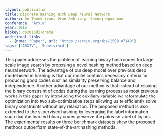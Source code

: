 ```yaml
---
layout: publication
title: Discrete Hashing With Deep Neural Network
authors: Do Thanh-toan, Doan Anh-zung, Cheung Ngai-man
conference: "Arxiv"
year: 2015
bibkey: do2015discrete
additional_links:
  - {name: "Paper", url: "https://arxiv.org/abs/1508.07148"}
tags: ['ARXIV', 'Supervised']
---
```

This paper addresses the problem of learning binary hash codes for large scale image search by proposing a novel hashing method based on deep neural network. The advantage of our deep model over previous deep model used in hashing is that our model contains necessary criteria for producing good codes such as similarity preserving balance and independence. Another advantage of our method is that instead of relaxing the binary constraint of codes during the learning process as most previous works in this paper by introducing the auxiliary variable we reformulate the optimization into two sub-optimization steps allowing us to efficiently solve binary constraints without any relaxation. The proposed method is also extended to the supervised hashing by leveraging the label information such that the learned binary codes preserve the pairwise label of inputs. The experimental results on three benchmark datasets show the proposed methods outperform state-of-the-art hashing methods.
